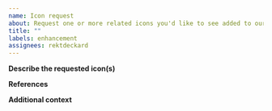 ```yaml
---
name: Icon request
about: Request one or more related icons you'd like to see added to our set
title: ""
labels: enhancement
assignees: rektdeckard
---
```


<!-- BEFORE YOU REQUEST -->
<!-- 1. Search for existing issues! If the icon has already been requested, add a 👍 or a comment to help show your interest. -->
<!-- 2. If requesting a brand icon, check this discussion to see if it meets the criteria: https://github.com/orgs/phosphor-icons/discussions/392 -->
<!-- 3. If requesting a visual change to an existing icon, make sure it is based on clarity, consistency, or readability -->

**Describe the requested icon(s)**

<!-- Explain the icon(s) you'd like to see, and potential use-cases. Be specific. Do not say "etc..." unless it is unambiguous what that means. -->

**References**

<!-- If applicable, add screenshots, examples, or references to the icon(s) in other sets. -->

**Additional context**

<!-- Add any other context here. -->
